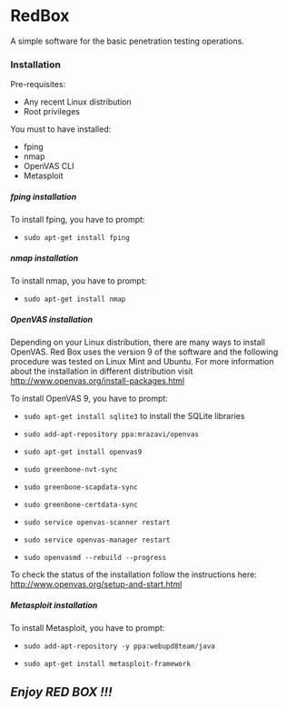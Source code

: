# RedBox
A simple software for the basic penetration testing operations.

### Installation
Pre-requisites:
* Any recent Linux distribution
* Root privileges

You must to have installed:
* fping
* nmap
* OpenVAS CLI
* Metasploit

##### fping installation
To install fping, you have to prompt:

* `sudo apt-get install fping`

##### nmap installation
To install nmap, you have to prompt:

* `sudo apt-get install nmap`

##### OpenVAS installation
Depending on your Linux distribution, there are many ways to install OpenVAS. Red Box uses the version 9 of the software
and the following procedure was tested on Linux Mint and Ubuntu. For more information about the installation in different distribution visit http://www.openvas.org/install-packages.html

To install OpenVAS 9, you have to prompt:

* `sudo apt-get install sqlite3` to install the SQLite libraries

* `sudo add-apt-repository ppa:mrazavi/openvas`

* `sudo apt-get install openvas9`

* `sudo greenbone-nvt-sync`

* `sudo greenbone-scapdata-sync`

* `sudo greenbone-certdata-sync`

* `sudo service openvas-scanner restart`

* `sudo service openvas-manager restart`

* `sudo openvasmd --rebuild --progress`

To check the status of the installation follow the instructions here: http://www.openvas.org/setup-and-start.html

##### Metasploit installation
To install Metasploit, you have to prompt:

* `sudo add-apt-repository -y ppa:webupd8team/java`

* `sudo apt-get install metasploit-framework`

## *Enjoy RED BOX !!!*